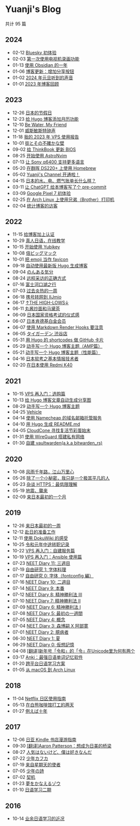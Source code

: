 # Yuanji's Blog

共计 95 篇

## 2024
- 02-12 [Bluesky 初体验](content/posts/Bluesky初体验/index.md)
- 02-03 [第一次使用电视机录画功能](content/posts/第一次使用电视机录画功能/index.md)
- 01-13 [使用 Obsidian 的一年](content/posts/使用Obsidian的一年/index.md)
- 01-06 [博客更新：增加分享按钮](content/posts/博客更新：增加分享按钮/index.md)
- 01-02 [2024 年元旦听到的声音](content/posts/2024年元旦听到的声音/index.md)
- 01-01 [2023 年博客回顾](content/posts/2023年博客回顾/index.md)
## 2023
- 12-26 [日本的节假日](content/posts/日本的节假日/index.md)
- 12-23 [给 Hugo 博客添加月历功能](content/posts/给Hugo博客添加月历功能/index.md)
- 12-10 [Be Water, My Friend](content/posts/Be_Water_My_Friend/index.md)
- 12-01 [威斯敏斯特钟声](content/posts/威斯敏斯特钟声/index.md)
- 11-18 [我的 2023 年 VPS 使用报告](content/posts/我的2023年VPS使用报告/index.md)
- 10-01 [街とその不確かな壁](content/posts/街とその不確かな壁/index.md)
- 09-02 [给 ThinkBook 更新 BIOS](content/posts/给ThinkBook更新BIOS/index.md)
- 08-25 [开始使用 AstroNvim](content/posts/开始使用AstroNvim/index.md)
- 07-13 [让 Sony α6400 支持更多语言](content/posts/让Sonyα6400支持更多语言/index.md)
- 05-20 [在群晖 DS220+ 上使用 Homebrew](content/posts/在群晖DS220+上使用Homebrew/index.md)
- 05-02 [Yuanji's Channel 开通啦！](content/posts/Yuanji'sChannel开通啦！/index.md)
- 04-15 [日本的水、电、燃气账单长什么样？](content/posts/日本的水、电、燃气账单长什么样？/index.md)
- 03-11 [让 ChatGPT 给本博客写了个 pre-commit](content/posts/让ChatGPT给本博客写了个pre-commit/index.md)
- 03-09 [Google Pixel 7 初体验](content/posts/GooglePixel7初体验/index.md)
- 02-25 [在 Arch Linux 上使用兄弟（Brother）打印机](content/posts/在ArchLinux上使用兄弟（Brother）打印机/index.md)
- 02-04 [统计博客的访客](content/posts/统计博客的访客/index.md)
## 2022
- 11-15 [给博客加上认证](content/posts/给博客加上认证/index.md)
- 10-29 [真人日语，在线教学](content/posts/真人日语，在线教学/index.md)
- 10-15 [开始使用 Yubikey](content/posts/开始使用Yubikey/index.md)
- 10-08 [倍ビッグマック](content/posts/倍ビッグマック/index.md)
- 10-01 [把 emoji 当作 favicon](content/posts/把emoji当作favicon/index.md)
- 09-18 [自动使用最新版 Hugo 生成博客](content/posts/自动使用最新版Hugo生成博客/index.md)
- 09-04 [のんある気分](content/posts/のんある気分/index.md)
- 08-24 [远程采访的正确方式](content/posts/远程采访的正确方式/index.md)
- 07-16 [富士河口湖之行](content/posts/富士河口湖之行/index.md)
- 07-03 [过去炎热的一周](content/posts/过去炎热的一周/index.md)
- 06-18 [携号转网到 IIJmio](content/posts/携号转网到IIJmio/index.md)
- 06-17 [↑THE HIGH-LOWS↓](content/posts/THE_HIGH-LOWS/index.md)
- 06-11 [丸酱炒面和马黛茶](content/posts/丸酱炒面和马黛茶/index.md)
- 06-09 [日本国家资格考试的仪式感](content/posts/日本国家资格考试的仪式感/index.md)
- 06-07 [日本肯德基白金会员](content/posts/日本肯德基白金会员/index.md)
- 06-07 [使用 Markdown Render Hooks 要注意](content/posts/使用Markdown_Render_Hooks要注意/index.md)
- 06-05 [タイガーデン 渋谷店](content/posts/タイガーデン渋谷店/index.md)
- 05-31 [用 Hugo 的 shortcodes 做 GitHub 卡片](content/posts/用Hugo的shortcodes做GitHub卡片/index.md)
- 05-29 [动手写一个 Hugo 博客主题（AMP篇）](content/posts/动手写一个Hugo博客主题（AMP篇）/index.md)
- 05-21 [动手写一个 Hugo 博客主题（性能篇）](content/posts/动手写一个Hugo博客主题（性能篇）/index.md)
- 04-16 [日本软考之基本情报技术者](content/posts/日本软考之基本情报技术者/index.md)
- 02-20 [在日本使用 Redmi K40](content/posts/在日本使用RedmiK40/index.md)
## 2021
- 10-15 [VPS 再入门：选购篇](content/posts/VPS再入门：选购篇/index.md)
- 10-13 [给 Hugo 博客文章自动生成分享图](content/posts/给Hugo博客文章自动生成分享图/index.md)
- 08-29 [动手写一个 Hugo 博客主题](content/posts/动手写一个Hugo博客主题/index.md)
- 04-25 [Vehicle](content/posts/Vehicle/index.md)
- 04-14 [使用 Namecheap 的域名邮箱托管服务](content/posts/使用Namecheap的域名邮箱托管服务/index.md)
- 04-10 [用 Hugo 生成 README.md](content/posts/用Hugo生成README.md/index.md)
- 04-05 [CloudCone 寻找复活节彩蛋始末](content/posts/CloudCone寻找复活节彩蛋始末/index.md)
- 01-31 [使用 WireGuard 搭建私有网络](content/posts/使用WireGuard搭建私有网络/index.md)
- 01-30 [自建 vaultwarden(a.k.a bitwarden_rs)](content/posts/自建vaultwarden/index.md)
## 2020
- 10-08 [风雨千年路，江山万里心](content/posts/风雨千年路，江山万里心/index.md)
- 05-26 [除了一个小秘密，我只是一个极其平凡的人](content/posts/除了一个小秘密，我只是一个极其平凡的人/index.md)
- 05-23 [杂谈 HTTPS：最低限理解](content/posts/杂谈HTTPS：最低限理解/index.md)
- 05-19 [地震、襲来](content/posts/地震、襲来/index.md)
- 02-09 [来日本最初的一个月](content/posts/来日本最初的一个月/index.md)
## 2019
- 12-26 [来日本最初的一周](content/posts/来日本最初的一周/index.md)
- 12-12 [赴日的准备工作](content/posts/赴日的准备工作/index.md)
- 12-11 [使用 DokuWiki 的感受](content/posts/使用DokuWiki的感受/index.md)
- 10-25 [令和元年中途转职记录](content/posts/令和元年中途转职记录/index.md)
- 10-22 [VPS 再入门：自建服务篇](content/posts/VPS再入门：自建服务篇/index.md)
- 10-19 [VPS 再入门：Ansible 使用篇](content/posts/VPS再入门：Ansible使用篇/index.md)
- 07-23 [NEET Diary 11: 三週目](content/posts/NEETDiary11：三週目/index.md)
- 07-19 [自由研究 1: 字体料理](content/posts/自由研究1：字体料理/index.md)
- 07-17 [自由研究 0: 字体（fontconfig 編）](content/posts/自由研究0：字体（fontconfig編）/index.md)
- 07-16 [NEET Diary 10: 二週目](content/posts/NEETDiary10：二週目/index.md)
- 07-14 [NEET Diary 9: 本番](content/posts/NEETDiary9：本番/index.md)
- 07-12 [NEET Diary 8: 精神勝利法 Ⅲ](content/posts/NEETDiary8：精神勝利法Ⅲ/index.md)
- 07-10 [NEET Diary 7: 精神勝利法 Ⅱ](content/posts/NEETDiary7：精神勝利法Ⅱ/index.md)
- 07-09 [NEET Diary 6: 精神勝利法 Ⅰ](content/posts/NEETDiary6：精神勝利法Ⅰ/index.md)
- 07-08 [NEET Diary 5: 最初の一週間](content/posts/NEETDiary5：最初の一週間/index.md)
- 07-05 [NEET Diary 4: 概念](content/posts/NEETDiary4：概念/index.md)
- 07-04 [NEET Diary 3: 森博嗣 X 阿部寛](content/posts/NEETDiary3：森博嗣X阿部寛/index.md)
- 07-01 [NEET Diary 2: 臆病者](content/posts/NEETDiary2：臆病者/index.md)
- 06-30 [NEET Diary 1: 夏](content/posts/NEETDiary1：夏/index.md)
- 06-29 [NEET Diary 0: 仮想記憶](content/posts/NEETDiary0：仮想記憶/index.md)
- 04-08 [[翻译]新年号「令和」的「令」在Unicode里为何有两个](content/posts/[翻译]新年号「令和」的「令」在Unicode里为何有两个/index.md)
- 03-17 [Anki：最强日语单词记忆软件](content/posts/Anki：最强日语单词记忆软件/index.md)
- 01-20 [跨平台日语学习方案](content/posts/跨平台日语学习方案/index.md)
- 01-05 [从 macOS 到 Arch Linux](content/posts/从macOS到ArchLinux/index.md)
## 2018
- 11-04 [Netflix 日区使用指南](content/posts/Netflix日区使用指南/index.md)
- 05-13 [在白熊咖啡馆打工的两天](content/posts/在白熊咖啡馆打工的两天/index.md)
- 01-27 [例えば十年](content/posts/例えば十年/index.md)
## 2017
- 12-06 [日亚 Kindle 书店漫游指南](content/posts/日亚Kindle书店漫游指南/index.md)
- 09-30 [[翻译]Aaron Patterson：想成为日美的桥梁](content/posts/[翻译]Aaron_Patterson：想成为日美的桥梁/index.md)
- 08-27 [人気はないけど、僕は好きなんだ](content/posts/人気はないけど、僕は好きなんだ/index.md)
- 07-22 [少年カフカ](content/posts/少年カフカ/index.md)
- 07-19 [来自星期天的使者](content/posts/来自星期天的使者/index.md)
- 07-05 [少年の詩](content/posts/少年の詩/index.md)
- 07-02 [契机](content/posts/契机/index.md)
- 01-23 [夢をかなえるゾウ](content/posts/夢をかなえるゾウ/index.md)
- 01-10 [日语学习二期](content/posts/日语学习二期/index.md)
## 2016
- 10-14 [业余日语学习的近况](content/posts/业余日语学习的近况/index.md)

